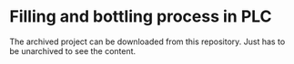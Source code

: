 # Filling and bottling process in PLC

The archived project can be downloaded from this repository. Just has to be unarchived to see the content. 

